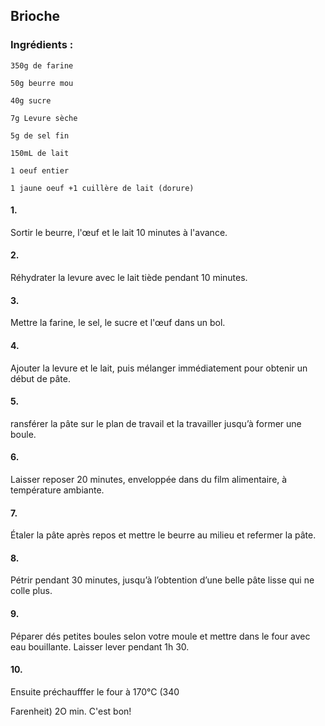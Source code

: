 ## Brioche


### Ingrédients :
```
350g de farine

50g beurre mou

40g sucre

7g Levure sèche

5g de sel fin

150mL de lait

1 oeuf entier

1 jaune oeuf +1 cuillère de lait (dorure)

```


#### 1. 
Sortir le beurre, l'œuf et le lait 10 minutes à l'avance.

#### 2.  
Réhydrater la levure avec le lait tiède
pendant 10 minutes.


#### 3.
Mettre la farine, le sel, le sucre et l'œuf dans un bol.

#### 4.
Ajouter la levure et le lait, puis mélanger
immédiatement pour obtenir un début
de pâte.

#### 5.
ransférer la pâte sur le plan de travail et la travailler jusqu’à former une boule.

#### 6.
Laisser reposer 20 minutes, enveloppée dans du film alimentaire, à température ambiante.

#### 7. 
Étaler la pâte après repos et mettre le beurre au milieu et refermer la pâte.

#### 8.
Pétrir pendant 30 minutes, jusqu’à l’obtention d’une belle pâte lisse qui ne colle plus.

#### 9.
Péparer dés petites boules selon votre
moule et mettre dans le four avec eau
bouillante. Laisser lever pendant 1h 30.

#### 10.
Ensuite préchaufffer le four à 170°C (340

Farenheit) 2O min. C'est bon!